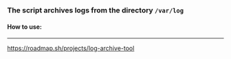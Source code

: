 ### The script archives logs from the directory `/var/log`
#### How to use:
---
https://roadmap.sh/projects/log-archive-tool
